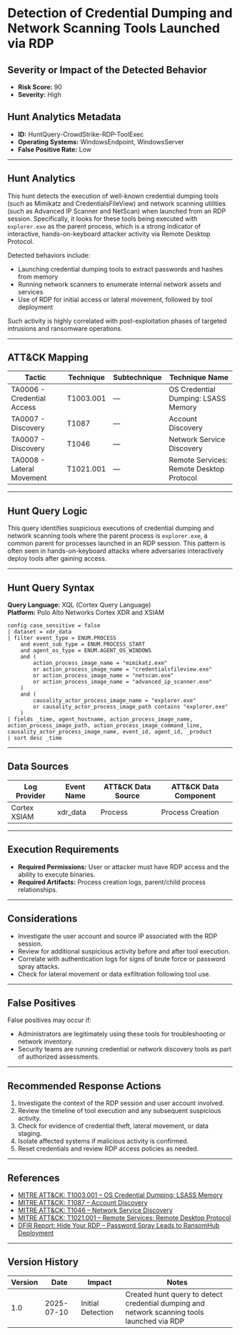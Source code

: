 # Detection of Credential Dumping and Network Scanning Tools Launched via RDP

## Severity or Impact of the Detected Behavior

- **Risk Score:** 90  
- **Severity:** High

## Hunt Analytics Metadata

- **ID:** HuntQuery-CrowdStrike-RDP-ToolExec
- **Operating Systems:** WindowsEndpoint, WindowsServer
- **False Positive Rate:** Low

---

## Hunt Analytics

This hunt detects the execution of well-known credential dumping tools (such as Mimikatz and CredentialsFileView) and network scanning utilities (such as Advanced IP Scanner and NetScan) when launched from an RDP session. Specifically, it looks for these tools being executed with `explorer.exe` as the parent process, which is a strong indicator of interactive, hands-on-keyboard attacker activity via Remote Desktop Protocol.

Detected behaviors include:

- Launching credential dumping tools to extract passwords and hashes from memory
- Running network scanners to enumerate internal network assets and services
- Use of RDP for initial access or lateral movement, followed by tool deployment

Such activity is highly correlated with post-exploitation phases of targeted intrusions and ransomware operations.

---

## ATT&CK Mapping

| Tactic                        | Technique   | Subtechnique | Technique Name                                 |
|-------------------------------|-------------|--------------|-----------------------------------------------|
| TA0006 - Credential Access    | T1003.001   | —            | OS Credential Dumping: LSASS Memory           |
| TA0007 - Discovery            | T1087       | —            | Account Discovery                             |
| TA0007 - Discovery            | T1046       | —            | Network Service Discovery                     |
| TA0008 - Lateral Movement     | T1021.001   | —            | Remote Services: Remote Desktop Protocol      |

---

## Hunt Query Logic

This query identifies suspicious executions of credential dumping and network scanning tools where the parent process is `explorer.exe`, a common parent for processes launched in an RDP session. This pattern is often seen in hands-on-keyboard attacks where adversaries interactively deploy tools after gaining access.

---

## Hunt Query Syntax

**Query Language:** XQL (Cortex Query Language)  
**Platform:** Polo Alto Networks Cortex XDR and XSIAM

```xql
config case_sensitive = false
| dataset = xdr_data
| filter event_type = ENUM.PROCESS
    and event_sub_type = ENUM.PROCESS_START
    and agent_os_type = ENUM.AGENT_OS_WINDOWS
    and (
        action_process_image_name = "mimikatz.exe"
        or action_process_image_name = "credentialsfileview.exe"
        or action_process_image_name = "netscan.exe"
        or action_process_image_name = "advanced_ip_scanner.exe"
    )
    and (
        causality_actor_process_image_name = "explorer.exe"
        or causality_actor_process_image_path contains "explorer.exe"
    )
| fields _time, agent_hostname, action_process_image_name, action_process_image_path, action_process_image_command_line, causality_actor_process_image_name, event_id, agent_id, _product
| sort desc _time
```

---

## Data Sources

| Log Provider | Event Name       | ATT&CK Data Source  | ATT&CK Data Component  |
|--------------|------------------|---------------------|------------------------|
| Cortex XSIAM|    xdr_data       | Process             | Process Creation       |

---

## Execution Requirements

- **Required Permissions:** User or attacker must have RDP access and the ability to execute binaries.
- **Required Artifacts:** Process creation logs, parent/child process relationships.

---

## Considerations

- Investigate the user account and source IP associated with the RDP session.
- Review for additional suspicious activity before and after tool execution.
- Correlate with authentication logs for signs of brute force or password spray attacks.
- Check for lateral movement or data exfiltration following tool use.

---

## False Positives

False positives may occur if:

- Administrators are legitimately using these tools for troubleshooting or network inventory.
- Security teams are running credential or network discovery tools as part of authorized assessments.

---

## Recommended Response Actions

1. Investigate the context of the RDP session and user account involved.
2. Review the timeline of tool execution and any subsequent suspicious activity.
3. Check for evidence of credential theft, lateral movement, or data staging.
4. Isolate affected systems if malicious activity is confirmed.
5. Reset credentials and review RDP access policies as needed.

---

## References

- [MITRE ATT&CK: T1003.001 – OS Credential Dumping: LSASS Memory](https://attack.mitre.org/techniques/T1003/001/)
- [MITRE ATT&CK: T1087 – Account Discovery](https://attack.mitre.org/techniques/T1087/)
- [MITRE ATT&CK: T1046 – Network Service Discovery](https://attack.mitre.org/techniques/T1046/)
- [MITRE ATT&CK: T1021.001 – Remote Services: Remote Desktop Protocol](https://attack.mitre.org/techniques/T1021/001/)
- [DFIR Report: Hide Your RDP – Password Spray Leads to RansomHub Deployment](https://thedfirreport.com/2025/06/30/hide-your-rdp-password-spray-leads-to-ransomhub-deployment/)

---

## Version History

| Version | Date       | Impact            | Notes                                                                                      |
|---------|------------|-------------------|--------------------------------------------------------------------------------------------|
| 1.0     | 2025-07-10 | Initial Detection | Created hunt query to detect credential dumping and network scanning tools launched via RDP |
